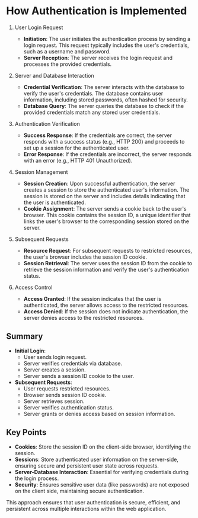 # How Authentication is Implemented

1. User Login Request
   - **Initiation**: The user initiates the authentication process by sending a login request. This request typically includes the user's credentials, such as a username and password.
   - **Server Reception**: The server receives the login request and processes the provided credentials.
2. Server and Database Interaction

   - **Credential Verification**: The server interacts with the database to verify the user's credentials. The database contains user information, including stored passwords, often hashed for security.
   - **Database Query**: The server queries the database to check if the provided credentials match any stored user credentials.

3. Authentication Verification

   - **Success Response**: If the credentials are correct, the server responds with a success status (e.g., HTTP 200) and proceeds to set up a session for the authenticated user.
   - **Error Response**: If the credentials are incorrect, the server responds with an error (e.g., HTTP 401 Unauthorized).

4. Session Management

   - **Session Creation**: Upon successful authentication, the server creates a session to store the authenticated user's information. The session is stored on the server and includes details indicating that the user is authenticated.
   - **Cookie Assignment**: The server sends a cookie back to the user's browser. This cookie contains the session ID, a unique identifier that links the user's browser to the corresponding session stored on the server.

5. Subsequent Requests

   - **Resource Request**: For subsequent requests to restricted resources, the user's browser includes the session ID cookie.
   - **Session Retrieval**: The server uses the session ID from the cookie to retrieve the session information and verify the user's authentication status.

6. Access Control
   - **Access Granted**: If the session indicates that the user is authenticated, the server allows access to the restricted resources.
   - **Access Denied**: If the session does not indicate authentication, the server denies access to the restricted resources.

## Summary

- **Initial Login**:
  - User sends login request.
  - Server verifies credentials via database.
  - Server creates a session.
  - Server sends a session ID cookie to the user.
- **Subsequent Requests**:
  - User requests restricted resources.
  - Browser sends session ID cookie.
  - Server retrieves session.
  - Server verifies authentication status.
  - Server grants or denies access based on session information.

## Key Points

- **Cookies**: Store the session ID on the client-side browser, identifying the session.
- **Sessions**: Store authenticated user information on the server-side, ensuring secure and persistent user state across requests.
- **Server-Database Interaction**: Essential for verifying credentials during the login process.
- **Security**: Ensures sensitive user data (like passwords) are not exposed on the client side, maintaining secure authentication.

This approach ensures that user authentication is secure, efficient, and persistent across multiple interactions within the web application.
